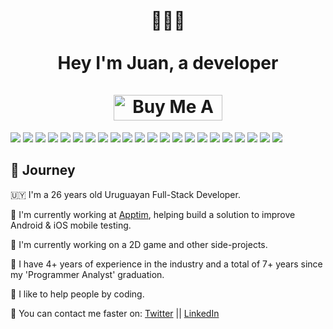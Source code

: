 <div align="center">
  <h1>
    <br/>
    👨🏻‍💻
    <br />
    <br />
    Hey I'm Juan, a developer
    <br />
    <br />
<a href="https://www.buymeacoffee.com/morellexf26" target="_blank"><img src="https://cdn.buymeacoffee.com/buttons/default-orange.png" alt="Buy Me A Coffee" height="41" width="174"></a>
    <br />
  </h1>
  <sup>
</div>

![](https://img.shields.io/badge/Code-Vue.Js-informational?style=flat&logo=<LOGO_NAME>&logoColor=white&color=1475DC) ![](https://img.shields.io/badge/Code-React.Js-informational?style=flat&logo=<LOGO_NAME>&logoColor=white&color=1475DC) ![](https://img.shields.io/badge/Code-Java-informational?style=flat&logo=<LOGO_NAME>&logoColor=white&color=1475DC) ![](https://img.shields.io/badge/Code-Python-informational?style=flat&logo=<LOGO_NAME>&logoColor=white&color=1475DC) ![](https://img.shields.io/badge/Code-Node.Js-informational?style=flat&logo=<LOGO_NAME>&logoColor=white&color=1475DC) ![](https://img.shields.io/badge/Code-Android-informational?style=flat&logo=<LOGO_NAME>&logoColor=white&color=8FBD17) ![](https://img.shields.io/badge/Code-iOS-informational?style=flat&logo=<LOGO_NAME>&logoColor=white&color=D35E48)
![](https://img.shields.io/badge/Code-.NET-informational?style=flat&logo=<LOGO_NAME>&logoColor=white&color=1475DC) ![](https://img.shields.io/badge/Code-Electron-informational?style=flat&logo=<LOGO_NAME>&logoColor=white&color=1475DC) ![](https://img.shields.io/badge/Code-Docker-informational?style=flat&logo=<LOGO_NAME>&logoColor=white&color=1475DC) ![](https://img.shields.io/badge/Code-MySQL-informational?style=flat&logo=<LOGO_NAME>&logoColor=white&color=1475DC) ![](https://img.shields.io/badge/Code-SQLServer-informational?style=flat&logo=<LOGO_NAME>&logoColor=white&color=1475DC) ![](https://img.shields.io/badge/Test-Selenium-informational?style=flat&logo=<LOGO_NAME>&logoColor=white&color=11d6c2) ![](https://img.shields.io/badge/Editor-Photoshop-informational?style=flat&logo=<LOGO_NAME>&logoColor=white&color=9B35B2) ![](https://img.shields.io/badge/Editor-Lightroom-informational?style=flat&logo=<LOGO_NAME>&logoColor=white&color=9B35B2) ![](https://img.shields.io/badge/Code-GeneXus-informational?style=flat&logo=<LOGO_NAME>&logoColor=white&color=1475DC) ![](https://img.shields.io/badge/Code-Wordpress-informational?style=flat&logo=<LOGO_NAME>&logoColor=white&color=1475DC) ![](https://img.shields.io/badge/Code-MVC-informational?style=flat&logo=<LOGO_NAME>&logoColor=white&color=1475DC) ![](https://img.shields.io/badge/Cloud-AWS-informational?style=flat&logo=<LOGO_NAME>&logoColor=white&color=D4AE2A) ![](https://img.shields.io/badge/Cloud-GCP-informational?style=flat&logo=<LOGO_NAME>&logoColor=white&color=D4AE2A) ![](https://img.shields.io/badge/Test-Jest-informational?style=flat&logo=<LOGO_NAME>&logoColor=white&color=11d6c2) ![](https://img.shields.io/badge/Test-Mocha-informational?style=flat&logo=<LOGO_NAME>&logoColor=white&color=11d6c2)

## 🚀 Journey
🇺🇾 I'm a 26 years old Uruguayan Full-Stack Developer.

📲 I'm currently working at [Apptim](https://www.apptim.com), helping build a solution to improve Android & iOS mobile testing.

🦖 I'm currently working on a 2D game and other side-projects.

💎 I have 4+ years of experience in the industry and a total of 7+ years since my 'Programmer Analyst' graduation.

💪 I like to help people by coding.

📧 You can contact me faster on: [Twitter](https://www.twitter.com/morellexf25) || [LinkedIn](https://www.linkedin.com/in/agumorelle/)


<!--
**morellexf26/morellexf26** is a ✨ _special_ ✨ repository because its `README.md` (this file) appears on your GitHub profile.

Here are some ideas to get you started:

- 🔭 I’m currently working on ...
- 🌱 I’m currently learning ...
- 👯 I’m looking to collaborate on ...
- 🤔 I’m looking for help with ...
- 💬 Ask me about ...
- 📫 How to reach me: ...
- 😄 Pronouns: ...
- ⚡ Fun fact: ...
-->

